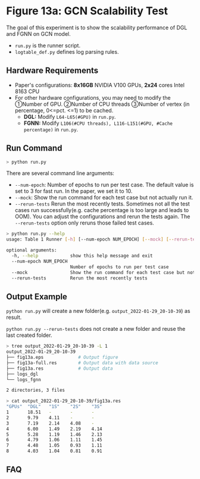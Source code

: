 # Figure 13a:  GCN Scalability Test

The goal of this experiment is to show the scalability performance of DGL and FGNN on GCN model.

- `run.py` is the runner script.
- `logtable_def.py` defines log parsing rules.



## Hardware Requirements

- Paper's configurations: **8x16GB** NVIDIA V100 GPUs, **2x24** cores Intel 8163 CPU
- For other hardware configurations, you may need to modify the ①Number of GPU. ②Number of CPU threads ③Number of vertex (in percentage, 0<=pct. <=1) to be cached.
  - **DGL:** Modify `L64-L65(#GPU)` in `run.py`.
  - **FGNN:**  Modify  `L106(#CPU threads), L116-L151(#GPU, #Cache percentage)` in `run.py`.



## Run Command


```sh
> python run.py
```



There are several command line arguments:

- `--num-epoch`: Number of epochs to run per test case.  The default value is set to 3 for fast run. In the paper, we set it to 10.
- `--mock`: Show the run command for each test case but not actually run it.
- `--rerun-tests` Rerun the most recently tests. Sometimes not all the test cases run successfully(e.g. cache percentage is too large and leads to OOM). You can adjust the configurations and rerun the tests again. The `--rerun-tests` option only reruns those failed test cases.



```sh
> python run.py --help
usage: Table 1 Runner [-h] [--num-epoch NUM_EPOCH] [--mock] [--rerun-tests]

optional arguments:
  -h, --help            show this help message and exit
  --num-epoch NUM_EPOCH
                        Number of epochs to run per test case
  --mock                Show the run command for each test case but not actually run it
  --rerun-tests         Rerun the most recently tests
```





## Output Example

`python run.py` will create a new folder(e.g. `output_2022-01-29_20-10-39`) as result.

`python run.py --rerun-tests`  does not create a new folder and reuse the last created folder.

```sh
> tree output_2022-01-29_20-10-39 -L 1
output_2022-01-29_20-10-39
├── fig13a.eps             # Output figure
├── fig13a-full.res        # Output data with data source
├── fig13a.res             # Output data
├── logs_dgl
└── logs_fgnn

2 directories, 3 files
```



```sh
> cat output_2022-01-29_20-10-39/fig13a.res
"GPUs"  "DGL"   "1S"    "2S"    "3S"
1       18.51   -       -       -
2       9.79    4.11    -       -
3       7.19    2.14    4.08    -
4       6.00    1.49    2.19    4.14
5       5.28    1.19    1.46    2.13
6       4.79    1.06    1.11    1.45
7       4.48    1.05    0.93    1.11
8       4.03    1.04    0.81    0.91
```





## FAQ